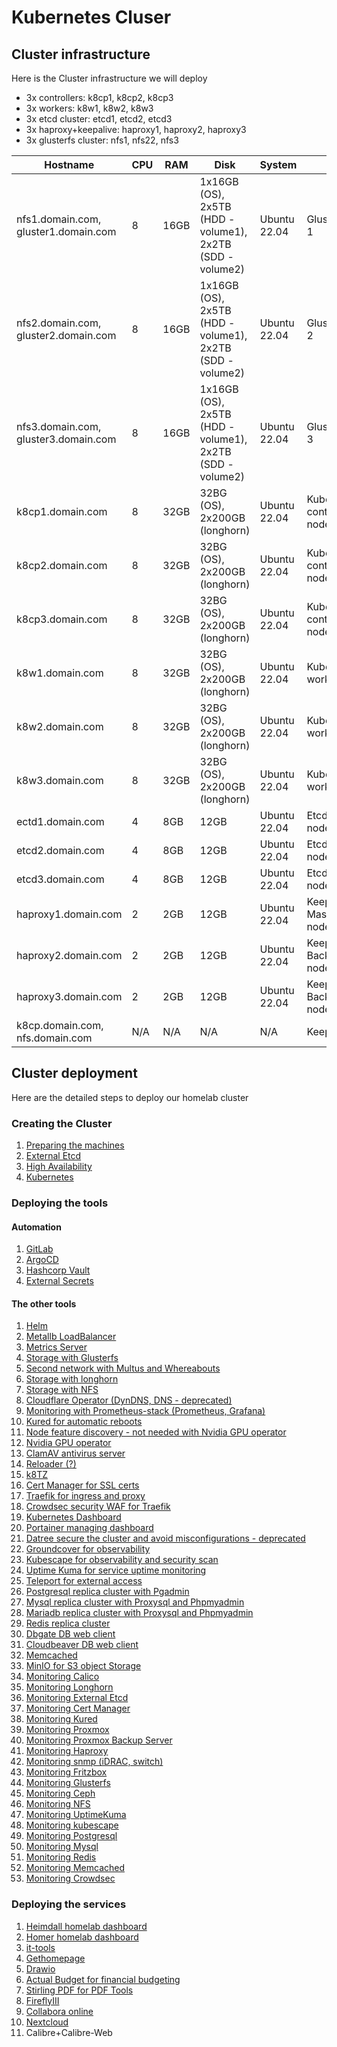 # Kubernetes Cluser

## Cluster infrastructure

Here is the Cluster infrastructure we will deploy

- 3x controllers: k8cp1, k8cp2, k8cp3
- 3x workers: k8w1, k8w2, k8w3
- 3x etcd cluster: etcd1, etcd2, etcd3
- 3x haproxy+keepalive: haproxy1, haproxy2, haproxy3
- 3x glusterfs cluster: nfs1, nfs22, nfs3

| Hostname               | CPU | RAM  | Disk                     | System             | Role                              | IP         |
| ---------------------- | --- | ---- | ------------------------ | ------------------ | --------------------------------- | ---------- |
| nfs1.domain.com, gluster1.domain.com | 8   | 16GB | 1x16GB (OS), 2x5TB (HDD - volume1), 2x2TB  (SDD - volume2) | Ubuntu 22.04       | GlusterFS node 1                  | 10.0.50.21, 10.0.70.21 (gluster storage) |
| nfs2.domain.com, gluster2.domain.com | 8   | 16GB | 1x16GB (OS), 2x5TB (HDD - volume1), 2x2TB  (SDD - volume2) | Ubuntu 22.04       | GlusterFS node 2                  | 10.0.50.22, 10.0.70.22 (gluster storage) |
| nfs3.domain.com, gluster3.domain.com | 8   | 16GB | 1x16GB (OS), 2x5TB (HDD - volume1), 2x2TB  (SDD - volume2) | Ubuntu 22.04       | GlusterFS node 3                  | 10.0.50.23, 10.0.70.23 (gluster storage) |
| k8cp1.domain.com       | 8   | 32GB | 32BG (OS), 2x200GB (longhorn)           | Ubuntu 22.04       | Kubernetes control manager node 1 | 10.0.50.51, 10.0.90.51 (longhorn storage) |
| k8cp2.domain.com       | 8   | 32GB | 32BG (OS), 2x200GB (longhorn)           | Ubuntu 22.04       | Kubernetes control manager node 2 | 10.0.50.52, 10.0.90.52 (longhorn storage) |
| k8cp3.domain.com       | 8   | 32GB | 32BG (OS), 2x200GB (longhorn)           | Ubuntu 22.04       | Kubernetes control manager node 3 | 10.0.50.53, 10.0.90.53 (longhorn storage) |
| k8w1.domain.com        | 8   | 32GB | 32BG (OS), 2x200GB (longhorn)           | Ubuntu 22.04       | Kubernetes worker node 1          | 10.0.50.54, 10.0.90.54 (longhorn storage) |
| k8w2.domain.com        | 8   | 32GB | 32BG (OS), 2x200GB (longhorn)           | Ubuntu 22.04       | Kubernetes worker node 2          | 10.0.50.55, 10.0.90.55 (longhorn storage) |
| k8w3.domain.com        | 8   | 32GB | 32BG (OS), 2x200GB (longhorn)           | Ubuntu 22.04       | Kubernetes worker node 3          | 10.0.50.56, 10.0.90.56 (longhorn storage) |
| ectd1.domain.com       | 4   | 8GB  | 12GB                     | Ubuntu 22.04       | Etcd cluster node 1               | 10.0.50.41 |
| etcd2.domain.com       | 4   | 8GB  | 12GB                     | Ubuntu 22.04       | Etcd cluster node 2               | 10.0.50.42 |
| etcd3.domain.com       | 4   | 8GB  | 12GB                     | Ubuntu 22.04       | Etcd cluster node 3               | 10.0.50.43 |
| haproxy1.domain.com    | 2   | 2GB  | 12GB                     | Ubuntu 22.04       | Keepalive Master/Haproxy node 1   | 10.0.50.61 |
| haproxy2.domain.com    | 2   | 2GB  | 12GB                     | Ubuntu 22.04       | Keepalive Backup/Haproxy node 2   | 10.0.50.62 |
| haproxy3.domain.com    | 2   | 2GB  | 12GB                     | Ubuntu 22.04       | Keepalive Backup/Haproxy node 3   | 10.0.50.63 |
| k8cp.domain.com, nfs.domain.com | N/A | N/A  | N/A                      | N/A                | Keepalive VIP IP                  | 10.0.50.64 |

## Cluster deployment

Here are the detailed steps to deploy our homelab cluster

### Creating the Cluster

1. [Preparing the machines](https://github.com/urbaman/HomeLab/tree/main/Kubernetes/Cluster/01-Prepare-Machines)
2. [External Etcd](https://github.com/urbaman/HomeLab/tree/main/Kubernetes/Cluster/02-External-Etcd)
3. [High Availability](https://github.com/urbaman/HomeLab/tree/main/Kubernetes/Cluster/03-High-Availability)
4. [Kubernetes](https://github.com/urbaman/HomeLab/tree/main/Kubernetes/Cluster/04-Kubernetes)

### Deploying the tools

#### Automation

1. [GitLab](https://github.com/urbaman/HomeLab/tree/main/Kubernetes/Autometion/Gitlab)
2. [ArgoCD](https://github.com/urbaman/HomeLab/tree/main/Kubernetes/Autometion/ArgoCD)
3. [Hashcorp Vault](https://github.com/urbaman/HomeLab/tree/main/Kubernetes/Autometion/HashicorpVault)
4. [External Secrets](https://github.com/urbaman/HomeLab/tree/main/Kubernetes/Autometion/ExternalSecrets)

#### The other tools

1. [Helm](https://github.com/urbaman/HomeLab/tree/main/Kubernetes/Helm)
2. [Metallb LoadBalancer](https://github.com/urbaman/HomeLab/tree/main/Kubernetes/Metallb)
3. [Metrics Server](https://github.com/urbaman/HomeLab/tree/main/Kubernetes/Metrics-Server)
4. [Storage with Glusterfs](https://github.com/urbaman/HomeLab/tree/main/Kubernetes/Glusterfs)
5. [Second network with Multus and Whereabouts](https://github.com/urbaman/HomeLab/tree/main/Kubernetes/Multus)
6. [Storage with longhorn](https://github.com/urbaman/HomeLab/tree/main/Kubernetes/Storage/Longhorn)
7. [Storage with NFS](https://github.com/urbaman/HomeLab/tree/main/Kubernetes/Storage/NFS)
8. [Cloudflare Operator (DynDNS, DNS - deprecated)](https://github.com/urbaman/HomeLab/tree/main/Kubernetes/Cloudflare-Operator)
9. [Monitoring with Prometheus-stack (Prometheus, Grafana)](https://github.com/urbaman/HomeLab/tree/main/Kubernetes/Prometheus-Stack)
10. [Kured for automatic reboots](https://github.com/urbaman/HomeLab/tree/main/Kubernetes/Kured)
11. [Node feature discovery - not needed with Nvidia GPU operator](https://github.com/urbaman/HomeLab/tree/main/Kubernetes/Node-Feature-Discovery)
12. [Nvidia GPU operator](https://github.com/urbaman/HomeLab/tree/main/Kubernetes/Nvidia-GPU)
13. [ClamAV antivirus server](https://github.com/urbaman/HomeLab/tree/main/Kubernetes/ClamAV)
14. [Reloader (?)](https://github.com/urbaman/HomeLab/tree/main/Kubernetes/Reloader)
15. [k8TZ](https://github.com/urbaman/HomeLab/tree/main/Kubernetes/k8tz)
16. [Cert Manager for SSL certs](https://github.com/urbaman/HomeLab/tree/main/Kubernetes/Cert-manager)
17. [Traefik for ingress and proxy](https://github.com/urbaman/HomeLab/tree/main/Kubernetes/Traefik)
18. [Crowdsec security WAF for Traefik](https://github.com/urbaman/HomeLab/tree/main/Kubernetes/Crowdsec)
19. [Kubernetes Dashboard](https://github.com/urbaman/HomeLab/tree/main/Kubernetes/Dashboard)
20. [Portainer managing dashboard](https://github.com/urbaman/HomeLab/tree/main/Kubernetes/Portainer)
21. [Datree secure the cluster and avoid misconfigurations - deprecated](https://github.com/urbaman/HomeLab/tree/main/Kubernetes/Datree)
22. [Groundcover for observability](https://github.com/urbaman/HomeLab/tree/main/Kubernetes/Groundcover)
23. [Kubescape for observability and security scan](https://github.com/urbaman/HomeLab/tree/main/Kubernetes/Kubescape)
24. [Uptime Kuma for service uptime monitoring](https://github.com/urbaman/HomeLab/tree/main/Kubernetes/Uptimekuma)
25. [Teleport for external access](https://github.com/urbaman/HomeLab/tree/main/Kubernetes/Teleport)
26. [Postgresql replica cluster with Pgadmin](https://github.com/urbaman/HomeLab/tree/main/Kubernetes/Database/Postgresql)
27. [Mysql replica cluster with Proxysql and Phpmyadmin](https://github.com/urbaman/HomeLab/tree/main/Kubernetes/Database/Mysql)
28. [Mariadb replica cluster with Proxysql and Phpmyadmin](https://github.com/urbaman/HomeLab/tree/main/Kubernetes/Database/Mariadb)
29. [Redis replica cluster](https://github.com/urbaman/HomeLab/tree/main/Kubernetes/Database/Redis)
30. [Dbgate DB web client](https://github.com/urbaman/HomeLab/tree/main/Kubernetes/Database/Dbgate)
31. [Cloudbeaver DB web client](https://github.com/urbaman/HomeLab/tree/main/Kubernetes/Database/Cloudbeaver)
32. [Memcached](https://github.com/urbaman/HomeLab/tree/main/Kubernetes/Database/Memcached)
33. [MinIO for S3 object Storage](https://github.com/urbaman/HomeLab/tree/main/Kubernetes/Storage/MinIO)
34. [Monitoring Calico](https://github.com/urbaman/HomeLab/tree/main/Kubernetes/Prometheus-Stack/Calico)
35. [Monitoring Longhorn](https://github.com/urbaman/HomeLab/tree/main/Kubernetes/Prometheus-Stack/Storage/Longhorn)
36. [Monitoring External Etcd](https://github.com/urbaman/HomeLab/tree/main/Kubernetes/Prometheus-Stack/ExternalEtcd)
37. [Monitoring Cert Manager](https://github.com/urbaman/HomeLab/tree/main/Kubernetes/Prometheus-Stack/Cert-manager)
38. [Monitoring Kured](https://github.com/urbaman/HomeLab/tree/main/Kubernetes/Prometheus-Stack/Kured)
39. [Monitoring Proxmox](https://github.com/urbaman/HomeLab/tree/main/Kubernetes/Prometheus-Stack/Proxmox-Monitoring)
40. [Monitoring Proxmox Backup Server](https://github.com/urbaman/HomeLab/tree/main/Kubernetes/Prometheus-Stack/Proxmox-Backup-Monitoring)
41. [Monitoring Haproxy](https://github.com/urbaman/HomeLab/tree/main/Kubernetes/Prometheus-Stack/Haproxy-Monitoring)
42. [Monitoring snmp (iDRAC, switch)](https://github.com/urbaman/HomeLab/tree/main/Kubernetes/Prometheus-Stack/Prometheus-snmp)
43. [Monitoring Fritzbox](https://github.com/urbaman/HomeLab/tree/main/Kubernetes/Prometheus-Stack/Fritzbox-exporter)
44. [Monitoring Glusterfs](https://github.com/urbaman/HomeLab/tree/main/Kubernetes/Prometheus-Stack/Storage/Glusterfs)
45. [Monitoring Ceph](https://github.com/urbaman/HomeLab/tree/main/Kubernetes/Prometheus-Stack/Storage/Ceph)
46. [Monitoring NFS](https://github.com/urbaman/HomeLab/tree/main/Kubernetes/Prometheus-Stack/Storage/NFS-server)
47. [Monitoring UptimeKuma](https://github.com/urbaman/HomeLab/tree/main/Kubernetes/Prometheus-Stack/Uptime-kuma)
48. [Monitoring kubescape](https://github.com/urbaman/HomeLab/tree/main/Kubernetes/Prometheus-Stack/Kubescape)
49. [Monitoring Postgresql](https://github.com/urbaman/HomeLab/tree/main/Kubernetes/Prometheus-Stack/Database/Postgresql)
50. [Monitoring Mysql](https://github.com/urbaman/HomeLab/tree/main/Kubernetes/Prometheus-Stack/Database/Mysql)
51. [Monitoring Redis](https://github.com/urbaman/HomeLab/tree/main/Kubernetes/Prometheus-Stack/Database/Redis)
52. [Monitoring Memcached](https://github.com/urbaman/HomeLab/tree/main/Kubernetes/Prometheus-Stack/Database/Memcached)
53. [Monitoring Crowdsec](https://github.com/urbaman/HomeLab/tree/main/Kubernetes/Prometheus-Stack/Crowdsec)

### Deploying the services

1. [Heimdall homelab dashboard](https://github.com/urbaman/HomeLab/tree/main/Kubernetes/Heimdall-dashboard)
2. [Homer homelab dashboard](https://github.com/urbaman/HomeLab/tree/main/Kubernetes/Homer)
3. [it-tools](https://github.com/urbaman/HomeLab/tree/main/Kubernetes/It-tools)
4. [Gethomepage](https://github.com/urbaman/HomeLab/tree/main/Kubernetes/Gethomepage)
5. [Drawio](https://github.com/urbaman/HomeLab/tree/main/Kubernetes/Drawio)
6. [Actual Budget for financial budgeting](https://github.com/urbaman/HomeLab/tree/main/Kubernetes/ActualBudget)
7. [Stirling PDF for PDF Tools](https://github.com/urbaman/HomeLab/tree/main/Kubernetes/Stirling-PDF)
8. [FireflyIII](https://github.com/urbaman/HomeLab/tree/main/Kubernetes/FireflyIII)
9. [Collabora online](https://github.com/urbaman/HomeLab/tree/main/Kubernetes/Collabora)
10. [Nextcloud](https://github.com/urbaman/HomeLab/tree/main/Kubernetes/Nextcloud)
11. Calibre+Calibre-Web
